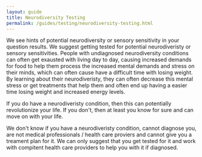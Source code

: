 ```yaml
---
layout: guide
title: Neurodiversity Testing
permalink: /guides/testing/neurodiversity-testing.html
---
```


We see hints of potential neurodiversity or sensory sensitivity in your question results.  We suggest getting tested for potential neurodiveristy or sensory sensitivities.  People with undiagnosed neurodiversity conditions can often get exausted with living day to day, causing increased demands for food to help them process the increased mental demands and stress on their minds, which can often cause have a difficult time with losing weight.  By learning about their neurodiveristy, they can often decrease this mental stress or get treatments that help them and often end up having a easier time losing weight and increased energy levels. 

If you do have a neurodiveristy condition, then this can potentially revolutionize your life.   If you don't, then at least you know for sure and can move on with your life. 

We don't know if you have a neurodiveristy condition, cannot diagnose you, are not medical professionals / health care proviers and cannot give you a treament plan for it.  We can only suggest that you get tested for it and work with compitent health care providers to help you with it if diagnosed. 


